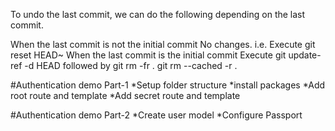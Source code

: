 To undo the last commit, we can do the following depending on the last commit.

When the last commit is not the initial commit
No changes. i.e. Execute git reset HEAD~
When the last commit is the initial commit
Execute git update-ref -d HEAD followed by git rm -fr . git rm --cached -r .

#Authentication demo Part-1
*Setup folder structure
*install packages
*Add root route and template
*Add secret route and template

#Authentication demo Part-2
*Create user model
*Configure Passport
